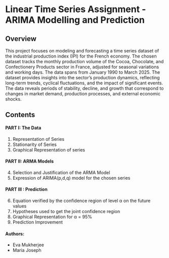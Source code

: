 # Linear Time Series Assignment - ARIMA Modelling and Prediction

## Overview

This project focuses on modeling and forecasting a time series dataset of the industrial production index (IPI) for the French economy. The chosen dataset tracks the monthly production volume of the Cocoa, Chocolate, and Confectionery Products sector in France, adjusted for seasonal variations and working days. The data spans from January 1990 to March 2025.
The dataset provides insights into the sector’s production dynamics, reflecting long-term trends, cyclical fluctuations, and the impact of significant events. The data reveals periods of stability, decline, and growth that correspond to changes in market demand, production processes, and external economic shocks.

## Contents
#### PART I: The Data 
1. Representation of Series 
2. Stationarity of Series 
3. Graphical Representation of series
   
#### PART II: ARMA Models 
4. Selection and Justification of the ARMA Model
5. Expression of ARIMA(p,d,q) model for the chosen series
   
#### PART III : Prediction
6. Equation verified by the confidence region of level α on the future values
7. Hypotheses used to get the joint confidence region 
8. Graphical Representation for α = 95% 
9. Prediction Improvement

#### Authors:
- Eva Mukherjee
- Maria Joseph
